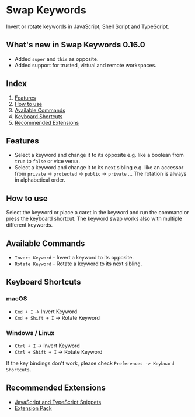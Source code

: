 # Swap Keywords

Invert or rotate keywords in JavaScript, Shell Script and TypeScript.

## What's new in Swap Keywords 0.16.0

- Added `super` and `this` as opposite.
- Added support for trusted, virtual and remote workspaces.

## Index

1. [Features](#features)
1. [How to use](#how-to-use)
1. [Available Commands](#available-commands)
1. [Keyboard Shortcuts](#keyboard-shortcuts)
1. [Recommended Extensions](#recommended-extensions)

## Features

* Select a keyword and change it to its opposite e.g. like a boolean from `true` to `false` or vice versa.
* Select a keyword and change it to its next sibling e.g. like an accessor from `private` -> `protected` -> `public` -> `private` ... The rotation is always in alphabetical order.

## How to use

Select the keyword or place a caret in the keyword and run the command or press the keyboard shortcut. The keyword swap works also with multiple different keywords.

## Available Commands

* `Invert Keyword` - Invert a keyword to its opposite.
* `Rotate Keyword` - Rotate a keyword to its next sibling.

## Keyboard Shortcuts

### macOS

* `Cmd + I` -> Invert Keyword
* `Cmd + Shift + I` -> Rotate Keyword

### Windows / Linux

* `Ctrl + I` -> Invert Keyword
* `Ctrl + Shift + I` -> Rotate Keyword

If the key bindings don't work, please check `Preferences -> Keyboard Shortcuts`.

## Recommended Extensions

- [JavaScript and TypeScript Snippets](https://marketplace.visualstudio.com/items?itemName=L13RARY.l13-js-snippets)
- [Extension Pack](https://marketplace.visualstudio.com/items?itemName=L13RARY.l13-extension-pack)